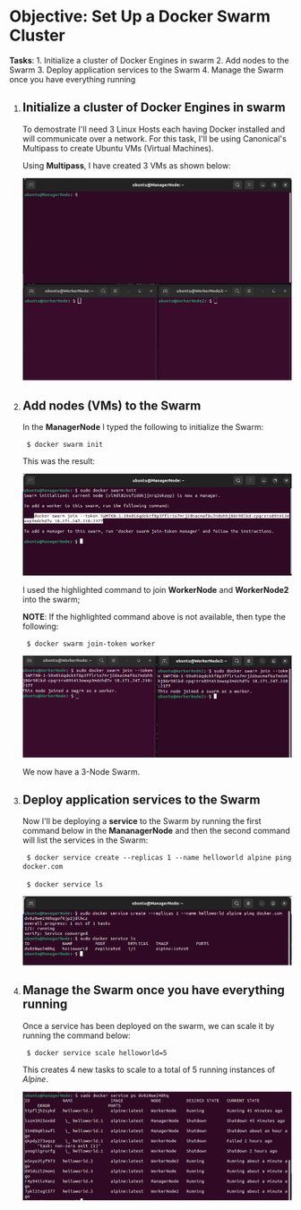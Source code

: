# Objective: Set Up a Docker Swarm Cluster

**Tasks**:
    1. Initialize a cluster of Docker Engines in swarm
    2. Add nodes to the Swarm
    3. Deploy application services to the Swarm
    4. Manage the Swarm once you have everything running

1. ## Initialize a cluster of Docker Engines in swarm

    To demostrate I'll need 3 Linux Hosts each having Docker installed and will communicate over a network. For this task, I'll be using Canonical's Multipass to create Ubuntu VMs (Virtual Machines).

    Using **Multipass**, I have created 3 VMs as shown below:

    ![Alt text](3-VMs.png)


2. ## Add nodes (VMs) to the Swarm

    In the **ManagerNode** I typed the following to initialize the Swarm:

        $ docker swarm init

    This was the result:

    ![Alt text](image.png)

    I used the highlighted command to join **WorkerNode** and **WorkerNode2** into the swarm;

    **NOTE**: If the highlighted command above is not available, then type the following:

        $ docker swarm join-token worker

    ![Alt text](image-1.png)

    We now have a 3-Node Swarm.

3. ## Deploy application services to the Swarm

    Now I'll be deploying a **service** to the Swarm by running the first command below in the **MananagerNode** and then the second command will list the services in the Swarm:

        $ docker service create --replicas 1 --name helloworld alpine ping docker.com

        $ docker service ls

    ![Alt text](image-2.png)


4. ## Manage the Swarm once you have everything running

    Once a service has been deployed on the swarm, we can scale it by running the command below:

        $ docker service scale helloworld=5

    This creates 4 new tasks to scale to a total of 5 running instances of *Alpine*.

    ![Alt text](image-3.png)